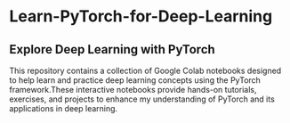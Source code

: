 # Learn-PyTorch-for-Deep-Learning
## Explore Deep Learning with PyTorch

This repository contains a collection of Google Colab notebooks designed to help learn and practice deep learning concepts using the PyTorch framework.These interactive notebooks provide hands-on tutorials, exercises, and projects to enhance my understanding of PyTorch and its applications in deep learning.
